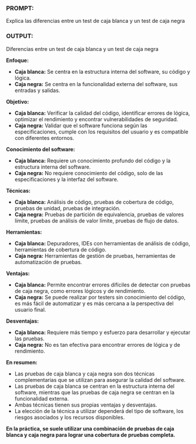 ### PROMPT: 

Explica las diferencias entre un test de caja blanca y un test de caja negra

### OUTPUT:

Diferencias entre un test de caja blanca y un test de caja negra

**Enfoque:**

* **Caja blanca:** Se centra en la estructura interna del software, su código y lógica.
* **Caja negra:** Se centra en la funcionalidad externa del software, sus entradas y salidas.

**Objetivo:**

* **Caja blanca:** Verificar la calidad del código, identificar errores de lógica, optimizar el rendimiento y encontrar vulnerabilidades de seguridad.
* **Caja negra:** Validar que el software funciona según las especificaciones, cumple con los requisitos del usuario y es compatible con diferentes entornos.

**Conocimiento del software:**

* **Caja blanca:** Requiere un conocimiento profundo del código y la estructura interna del software.
* **Caja negra:** No requiere conocimiento del código, solo de las especificaciones y la interfaz del software.

**Técnicas:**

* **Caja blanca:** Análisis de código, pruebas de cobertura de código, pruebas de unidad, pruebas de integración.
* **Caja negra:** Pruebas de partición de equivalencia, pruebas de valores límite, pruebas de análisis de valor límite, pruebas de flujo de datos.

**Herramientas:**

* **Caja blanca:** Depuradores, IDEs con herramientas de análisis de código, herramientas de cobertura de código.
* **Caja negra:** Herramientas de gestión de pruebas, herramientas de automatización de pruebas.

**Ventajas:**

* **Caja blanca:** Permite encontrar errores difíciles de detectar con pruebas de caja negra, como errores lógicos y de rendimiento.
* **Caja negra:** Se puede realizar por testers sin conocimiento del código, es más fácil de automatizar y es más cercana a la perspectiva del usuario final.

**Desventajas:**

* **Caja blanca:** Requiere más tiempo y esfuerzo para desarrollar y ejecutar las pruebas.
* **Caja negra:** No es tan efectiva para encontrar errores de lógica y de rendimiento.

**En resumen:**

* Las pruebas de caja blanca y caja negra son dos técnicas complementarias que se utilizan para asegurar la calidad del software.
* Las pruebas de caja blanca se centran en la estructura interna del software, mientras que las pruebas de caja negra se centran en la funcionalidad externa.
* Ambas técnicas tienen sus propias ventajas y desventajas.
* La elección de la técnica a utilizar dependerá del tipo de software, los riesgos asociados y los recursos disponibles.

**En la práctica, se suele utilizar una combinación de pruebas de caja blanca y caja negra para lograr una cobertura de pruebas completa.**

